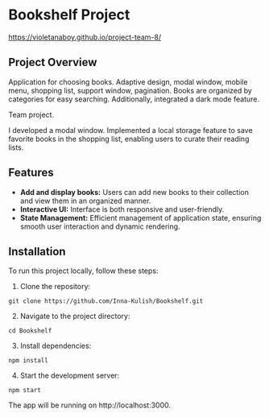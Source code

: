# Bookshelf Project

https://violetanaboy.github.io/project-team-8/

## Project Overview

Application for choosing books. Adaptive design, modal window, mobile menu,
shopping list, support window, pagination. Books are organized by categories for easy
searching. Additionally, integrated a dark mode feature.

Team project.

I developed a modal window. Implemented a local storage feature to save favorite
books in the shopping list, enabling users to curate their reading lists.

## Features

- **Add and display books:** Users can add new books to their collection and view them in an organized manner.
- **Interactive UI:** Interface is both responsive and user-friendly.
- **State Management:** Efficient management of application state, ensuring smooth user interaction and dynamic rendering.

## Installation

To run this project locally, follow these steps:

1. Clone the repository:
```
git clone https://github.com/Inna-Kulish/Bookshelf.git
```
2. Navigate to the project directory:
```
cd Bookshelf
```
3. Install dependencies:
```
npm install
```
4. Start the development server:
```
npm start
```
The app will be running on http://localhost:3000.
